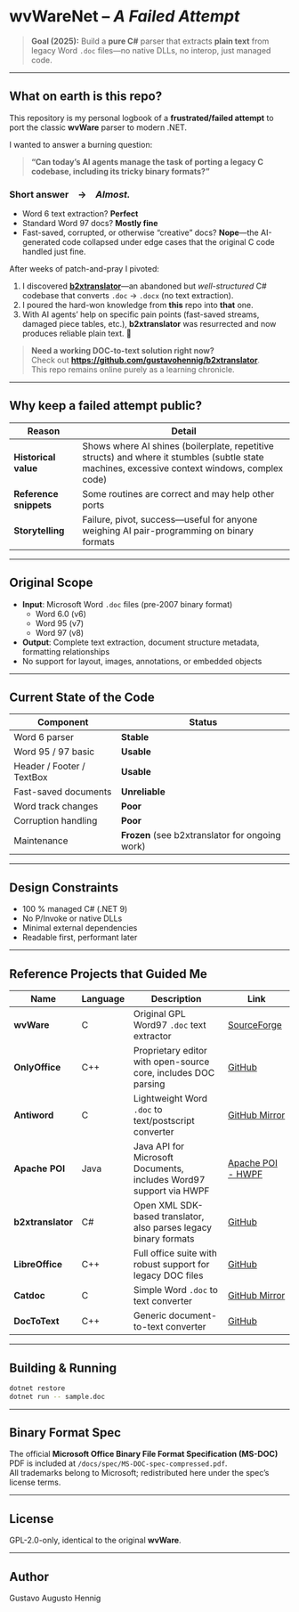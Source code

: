 # wvWareNet – *A Failed Attempt*

> **Goal (2025):** Build a **pure C#** parser that extracts **plain text** from legacy Word `.doc` files—no native DLLs, no interop, just managed code.

---

## What on earth is this repo?

This repository is my personal logbook of a **frustrated/failed attempt** to port the classic **wvWare** parser to modern .NET.

I wanted to answer a burning question:

> **“Can today’s AI agents manage the task of porting a legacy C codebase, including its tricky binary formats?”**

### Short answer → *Almost.*

* Word 6 text extraction? **Perfect**  
* Standard Word 97 docs? **Mostly fine**  
* Fast-saved, corrupted, or otherwise “creative” docs? **Nope**—the AI-generated code collapsed under edge cases that the original C code handled just fine.

After weeks of patch-and-pray I pivoted:

1. I discovered **[b2xtranslator](https://github.com/EvolutionJobs/b2xtranslator)**—an abandoned but *well-structured* C# codebase that converts `.doc` → `.docx` (no text extraction).  
2. I poured the hard-won knowledge from **this** repo into **that** one.  
3. With AI agents’ help on specific pain points (fast-saved streams, damaged piece tables, etc.), **b2xtranslator** was resurrected and now produces reliable plain text. 🎉

> **Need a working DOC-to-text solution right now?**  
> Check out **<https://github.com/gustavohennig/b2xtranslator>**.  
> This repo remains online purely as a learning chronicle.

---

## Why keep a failed attempt public?

| Reason              | Detail                                                                                 |
|---------------------|----------------------------------------------------------------------------------------|
| **Historical value**| Shows where AI shines (boilerplate, repetitive structs) and where it stumbles (subtle state machines, excessive context windows, complex code) |
| **Reference snippets** | Some routines are correct and may help other ports                                 |
| **Storytelling**    | Failure, pivot, success—useful for anyone weighing AI pair-programming on binary formats |

---

## Original Scope

- **Input**: Microsoft Word `.doc` files (pre-2007 binary format)  
  - Word 6.0 (v6)  
  - Word 95 (v7)  
  - Word 97 (v8)  
- **Output**: Complete text extraction, document structure metadata, formatting relationships  
- No support for layout, images, annotations, or embedded objects

---

## Current State of the Code

| Component                  | Status    |
|----------------------------|-----------|
| Word 6 parser              | **Stable**   |
| Word 95 / 97 basic         | **Usable**   |
| Header / Footer / TextBox  | **Usable**   |
| Fast-saved documents       | **Unreliable** |
| Word track changes         | **Poor**     |
| Corruption handling        | **Poor**     |
| Maintenance                | **Frozen** (see b2xtranslator for ongoing work) |

---

## Design Constraints

* 100 % managed C# (.NET 9)  
* No P/Invoke or native DLLs  
* Minimal external dependencies  
* Readable first, performant later  

---

## Reference Projects that Guided Me

| Name              | Language | Description                                                          | Link                                                                  |
|-------------------|----------|----------------------------------------------------------------------|-----------------------------------------------------------------------|
| **wvWare**        | C        | Original GPL Word97 `.doc` text extractor                            | [SourceForge](https://sourceforge.net/projects/wvware/)               |
| **OnlyOffice**    | C++      | Proprietary editor with open-source core, includes DOC parsing       | [GitHub](https://github.com/ONLYOFFICE/core/tree/master/MsBinaryFile) |
| **Antiword**      | C        | Lightweight Word `.doc` to text/postscript converter                 | [GitHub Mirror](https://github.com/grobian/antiword)                  |
| **Apache POI**    | Java     | Java API for Microsoft Documents, includes Word97 support via HWPF   | [Apache POI - HWPF](https://poi.apache.org/hwpf/index.html)           |
| **b2xtranslator** | C#       | Open XML SDK-based translator, also parses legacy binary formats     | [GitHub](https://github.com/EvolutionJobs/b2xtranslator)              |
| **LibreOffice**   | C++      | Full office suite with robust support for legacy DOC files           | [GitHub](https://github.com/LibreOffice/core)                         |
| **Catdoc**        | C        | Simple Word `.doc` to text converter                                 | [GitHub Mirror](https://github.com/petewarden/catdoc)                 |
| **DocToText**     | C++      | Generic document-to-text converter                                   | [GitHub](https://github.com/tokgolich/doctotext)                      |

---

## Building & Running

```bash
dotnet restore
dotnet run -- sample.doc
```

---

## Binary Format Spec

The official **Microsoft Office Binary File Format Specification (MS-DOC)** PDF is included at `/docs/spec/MS-DOC-spec-compressed.pdf`.  
All trademarks belong to Microsoft; redistributed here under the spec’s license terms.

---

## License

GPL-2.0-only, identical to the original **wvWare**.

---

## Author

Gustavo Augusto Hennig
